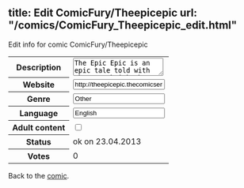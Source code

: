 title: Edit ComicFury/Theepicepic
url: "/comics/ComicFury_Theepicepic_edit.html"
---
Edit info for comic ComicFury/Theepicepic

<form name="comic" action="http://gaepostmail.appengine.com/comic" name="post">
<table class="comicinfo">
<tr>
<th>Description</th><td><textarea name="description">The Epic Epic is an epic tale told with the Lego brick that updates on a Monday-Wednesday-Friday schedule.</textarea></td>
</tr>
<tr>
<th>Website</th><td><input type="text" name="url" value="http://theepicepic.thecomicseries.com/"/></td>
</tr>
<tr>
<th>Genre</th><td><input type="text" name="genre" value="Other"/></td>
</tr>
<tr>
<th>Language</th><td><input type="text" name="language" value="English"/></td>
</tr>
<tr>
<th>Adult content</th><td><input type="checkbox" name="adult" value="adult" /></td>
</tr>
<tr>
<th>Status</th><td>ok on 23.04.2013</td>
</tr>
<tr>
<th>Votes</th><td>0</div></td>
</tr>
</table>
</form>

Back to the [comic](/comics/ComicFury_Theepicepic.html).
